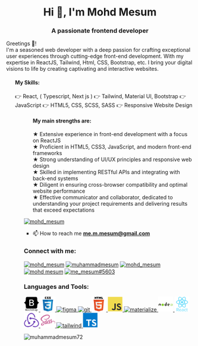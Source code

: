<h1 align="center">Hi 👋, I'm Mohd Mesum</h1>
<h3 align="center">A passionate frontend developer</h3>

<p>Greetings 🙋! <br/>
I'm a seasoned web developer with a deep passion for crafting exceptional user experiences through cutting-edge front-end development. With my expertise in ReactJS, Tailwind, Html, CSS, Bootstrap, etc. I bring your digital visions to life by creating captivating and interactive websites.
  <ul>
    <h4>My Skills: </h4>
    👉 React, ( Typescript, Next js ) 
    👉 Tailwind, Material UI, Bootstrap 
    👉 JavaScript 
    👉 HTML5, CSS, SCSS, SASS 
    👉 Responsive Website Design
    <ul/>
   
</p>

<ul>
     <h4>My main strengths are:</h4>
      ★ Extensive experience in front-end development with a focus on ReactJS  <br />
      ★ Proficient in HTML5, CSS3, JavaScript, and modern front-end frameworks <br />
      ★ Strong understanding of UI/UX principles and responsive web design <br />
      ★ Skilled in implementing RESTful APIs and integrating with back-end systems <br />
      ★ Diligent in ensuring cross-browser compatibility and optimal website performance <br />
      ★ Effective communicator and collaborator, dedicated to understanding your project requirements and delivering results that exceed        expectations <br />
     </ul>

<p align="left"> <a href="https://twitter.com/mohd_mesum" target="blank"><img src="https://img.shields.io/twitter/follow/mohd_mesum?logo=twitter&style=for-the-badge" alt="mohd_mesum" /></a> </p>

- 📫 How to reach me **me.m.mesum@gmail.com**

<h3 align="left">Connect with me:</h3>
<p align="left">
<a href="https://twitter.com/mohd_mesum" target="blank"><img align="center" src="https://raw.githubusercontent.com/rahuldkjain/github-profile-readme-generator/master/src/images/icons/Social/twitter.svg" alt="mohd_mesum" height="30" width="40" /></a>
<a href="https://fb.com/muhammadmesum" target="blank"><img align="center" src="https://raw.githubusercontent.com/rahuldkjain/github-profile-readme-generator/master/src/images/icons/Social/facebook.svg" alt="muhammadmesum" height="30" width="40" /></a>
<a href="https://instagram.com/mohd_mesum" target="blank"><img align="center" src="https://raw.githubusercontent.com/rahuldkjain/github-profile-readme-generator/master/src/images/icons/Social/instagram.svg" alt="mohd_mesum" height="30" width="40" /></a>
<a href="https://www.youtube.com/c/mohd mesum" target="blank"><img align="center" src="https://raw.githubusercontent.com/rahuldkjain/github-profile-readme-generator/master/src/images/icons/Social/youtube.svg" alt="mohd mesum" height="30" width="40" /></a>
<a href="https://discord.gg/me_mesum#5603" target="blank"><img align="center" src="https://raw.githubusercontent.com/rahuldkjain/github-profile-readme-generator/master/src/images/icons/Social/discord.svg" alt="me_mesum#5603" height="30" width="40" /></a>
</p>

<h3 align="left">Languages and Tools:</h3>
<p align="left"> <a href="https://getbootstrap.com" target="_blank" rel="noreferrer"> <img src="https://raw.githubusercontent.com/devicons/devicon/master/icons/bootstrap/bootstrap-plain-wordmark.svg" alt="bootstrap" width="40" height="40"/> </a> <a href="https://www.w3schools.com/css/" target="_blank" rel="noreferrer"> <img src="https://raw.githubusercontent.com/devicons/devicon/master/icons/css3/css3-original-wordmark.svg" alt="css3" width="40" height="40"/> </a> <a href="https://www.figma.com/" target="_blank" rel="noreferrer"> <img src="https://www.vectorlogo.zone/logos/figma/figma-icon.svg" alt="figma" width="40" height="40"/> </a> <a href="https://git-scm.com/" target="_blank" rel="noreferrer"> <img src="https://www.vectorlogo.zone/logos/git-scm/git-scm-icon.svg" alt="git" width="40" height="40"/> </a> <a href="https://www.w3.org/html/" target="_blank" rel="noreferrer"> <img src="https://raw.githubusercontent.com/devicons/devicon/master/icons/html5/html5-original-wordmark.svg" alt="html5" width="40" height="40"/> </a> <a href="https://developer.mozilla.org/en-US/docs/Web/JavaScript" target="_blank" rel="noreferrer"> <img src="https://raw.githubusercontent.com/devicons/devicon/master/icons/javascript/javascript-original.svg" alt="javascript" width="40" height="40"/> </a> <a href="https://materializecss.com/" target="_blank" rel="noreferrer"> <img src="https://raw.githubusercontent.com/prplx/svg-logos/5585531d45d294869c4eaab4d7cf2e9c167710a9/svg/materialize.svg" alt="materialize" width="40" height="40"/> </a> <a href="https://nodejs.org" target="_blank" rel="noreferrer"> <img src="https://raw.githubusercontent.com/devicons/devicon/master/icons/nodejs/nodejs-original-wordmark.svg" alt="nodejs" width="40" height="40"/> </a> <a href="https://reactjs.org/" target="_blank" rel="noreferrer"> <img src="https://raw.githubusercontent.com/devicons/devicon/master/icons/react/react-original-wordmark.svg" alt="react" width="40" height="40"/> </a> <a href="https://redux.js.org" target="_blank" rel="noreferrer"> <img src="https://raw.githubusercontent.com/devicons/devicon/master/icons/redux/redux-original.svg" alt="redux" width="40" height="40"/> </a> <a href="https://sass-lang.com" target="_blank" rel="noreferrer"> <img src="https://raw.githubusercontent.com/devicons/devicon/master/icons/sass/sass-original.svg" alt="sass" width="40" height="40"/> </a> <a href="https://tailwindcss.com/" target="_blank" rel="noreferrer"> <img src="https://www.vectorlogo.zone/logos/tailwindcss/tailwindcss-icon.svg" alt="tailwind" width="40" height="40"/> </a> <a href="https://www.typescriptlang.org/" target="_blank" rel="noreferrer"> <img src="https://raw.githubusercontent.com/devicons/devicon/master/icons/typescript/typescript-original.svg" alt="typescript" width="40" height="40"/> </a> </p>

<p><img align="left" src="https://github-readme-stats.vercel.app/api/top-langs?username=muhammadmesum72&show_icons=true&locale=en&layout=compact" alt="muhammadmesum72" /></p>
